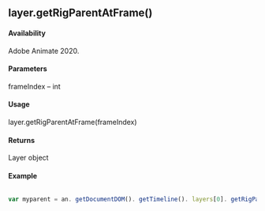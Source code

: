 ## layer.getRigParentAtFrame()	

#### Availability

Adobe Animate 2020.

#### Parameters

frameIndex – int	

#### Usage

layer.getRigParentAtFrame(frameIndex)

#### Returns

Layer object	

#### Example

```javascript

var myparent = an. getDocumentDOM(). getTimeline(). layers[0]. getRigParentAtFrame (0);

```
